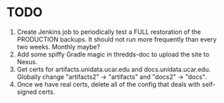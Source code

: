 # TODO

1. Create Jenkins job to periodically test a FULL restoration of the PRODUCTION backups. It should not run more
frequently than every two weeks. Monthly maybe?
1. Add some spiffy Gradle magic in thredds-doc to upload the site to Nexus.
1. Get certs for artifacts.unidata.ucar.edu and docs.unidata.ucar.edu. Globally change "artifacts2" -> "artifacts"
and "docs2" -> "docs".
1. Once we have real certs, delete all of the config that deals with self-signed certs.
